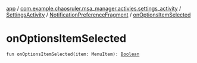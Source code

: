 [app](../../../index.md) / [com.example.chaosruler.msa_manager.activies.settings_activity](../../index.md) / [SettingsActivity](../index.md) / [NotificationPreferenceFragment](index.md) / [onOptionsItemSelected](.)

# onOptionsItemSelected

`fun onOptionsItemSelected(item: MenuItem): `[`Boolean`](https://kotlinlang.org/api/latest/jvm/stdlib/kotlin/-boolean/index.html)